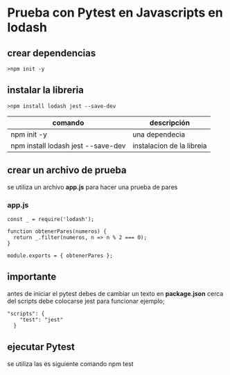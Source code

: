 # Prueba con Pytest en Javascripts en lodash 
## crear dependencias
```
>npm init -y
```
## instalar la libreria
```
>npm install lodash jest --save-dev
```
| comando                            | descripción               |
| ---------------------------------- | ------------------------- |
| npm init -y                        | una dependecia            |
| npm install lodash jest --save-dev | instalacion de la libreia |
## **crear un archivo de prueba**
se utiliza un archivo **app.js** para hacer una prueba de pares
### app.js
```
const _ = require('lodash');

function obtenerPares(numeros) {
  return _.filter(numeros, n => n % 2 === 0);
}

module.exports = { obtenerPares };
```
## importante
antes de iniciar el pytest debes de cambiar un texto en **package.json**  cerca del scripts debe colocarse jest para funcionar
ejemplo;
```
"scripts": {
    "test": "jest"
  }
```
## ejecutar Pytest
se utiliza las es siguiente comando npm test